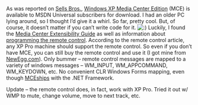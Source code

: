 As was reported on [Sells
Bros.](http://www.sellsbrothers.com/news/showTopic.aspx?ixTopic=477),
[Windows XP Media Center
Edition](http://www.microsoft.com/windowsxp/mediacenter/) (MCE) is
available to MSDN Universal subscribers for download. I had an older PC
lying around, so I thought I’d give it a whirl. So far, pretty cool.
But, of course, it doesn’t matter if you can’t write code for it.
![:)](http://devhawk.net/wp-includes/images/smilies/icon_smile.gif)
Luckily, I found the [Media Center Extensibility
Guide](http://msdn.microsoft.com/library/default.asp?url=/library/en-us/dnwmt/html/extensibility_guide.asp)
as well as information about [programming the remote
control](http://msdn.microsoft.com/library/default.asp?url=/library/en-us/dnwmt/html/remote_control.asp).
According to the remote control article, any XP Pro machine should
support the remote control. So even if you don’t have MCE, you can still
buy the remote control and use it (I got mine from
[NewEgg.com](http://www.newegg.com/app/viewproduct.asp?description=80-100-201)).
Only bummer – remote control messages are mapped to a variety of windows
messages – WM\_INPUT, WM\_APPCOMMAND, WM\_KEYDOWN, etc. No convenient
CLR Windows Forms mapping, even though
[MCE](http://msdn.microsoft.com/netframework/productinfo/overview/default.asp#section3)[ships](http://msdn.microsoft.com/chats/vstudio/vstudio_121802.asp)
with the .NET Framework.

Update – the remote control does, in fact, work with XP Pro. Tried it
out w/ WMP to mute, change volume, move to next track, etc.
